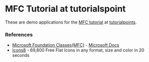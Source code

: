 # MFC Tutorial at tutorialspoint
These are demo applications for the [MFC tutorial](https://www.tutorialspoint.com/mfc/index.htm) at [tutorialpoints](https://www.tutorialspoint.com/index.htm).

### References
- [Microsoft Foundation Classes(MFC)](https://docs.microsoft.com/en-us/cpp/mfc/mfc-and-atl) - [Microsoft Docs](https://docs.microsoft.com/en-us/)
- [Icons8](https://icons8.com/) - 69,800 Free Flat Icons in any format, size and color in 20 seconds
